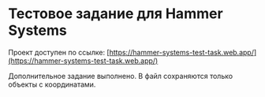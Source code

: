 # Тестовое задание для Hammer Systems

Проект доступен по ссылке: [https://hammer-systems-test-task.web.app/](https://hammer-systems-test-task.web.app/)

Дополнительное задание выполнено.
В файл сохраняются только объекты с координатами.
